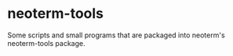 # neoterm-tools

Some scripts and small programs that are packaged into neoterm's
neoterm-tools package.
